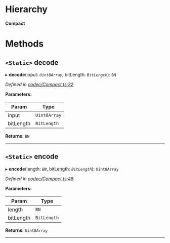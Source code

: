 

# Hierarchy

**Compact**

# Methods

<a id="decode"></a>

## `<Static>` decode

▸ **decode**(input: *`Uint8Array`*, bitLength: *`BitLength`*): `BN`

*Defined in [codec/Compact.ts:32](https://github.com/polkadot-js/api/blob/16bf230/packages/types/src/codec/Compact.ts#L32)*

**Parameters:**

| Param | Type |
| ------ | ------ |
| input | `Uint8Array` |
| bitLength | `BitLength` |

**Returns:** `BN`

___
<a id="encode"></a>

## `<Static>` encode

▸ **encode**(length: *`BN`*, bitLength: *`BitLength`*): `Uint8Array`

*Defined in [codec/Compact.ts:48](https://github.com/polkadot-js/api/blob/16bf230/packages/types/src/codec/Compact.ts#L48)*

**Parameters:**

| Param | Type |
| ------ | ------ |
| length | `BN` |
| bitLength | `BitLength` |

**Returns:** `Uint8Array`

___


